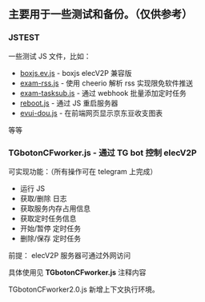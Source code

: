 ## 主要用于一些测试和备份。（仅供参考）

### JSTEST

一些测试 JS 文件，比如：
- [boxjs.ev.js](https://github.com/elecV2/elecV2P-dei/blob/master/examples/JSTEST/boxjs.ev.js) \- boxjs elecV2P 兼容版
- [exam-rss.js](https://github.com/elecV2/elecV2P-dei/blob/master/examples/JSTEST/exam-rss.js) \- 使用 cheerio 解析 rss 实现限免软件推送
- [exam-tasksub.js](https://github.com/elecV2/elecV2P-dei/blob/master/examples/JSTEST/exam-tasksub.js) \- 通过 webhook 批量添加定时任务
- [reboot.js](https://github.com/elecV2/elecV2P-dei/blob/master/examples/JSTEST/reboot.js) \- 通过 JS 重启服务器
- [evui-dou.js](https://github.com/elecV2/elecV2P-dei/blob/master/examples/JSTEST/evui-dou.js) \- 在前端网页显示京东豆收支图表

等等

### TGbotonCFworker.js - 通过 TG bot 控制 elecV2P

可实现功能：（所有操作可在 telegram 上完成）
- 运行 JS
- 获取/删除 日志
- 获取服务内存占用信息
- 获取定时任务信息
- 开始/暂停 定时任务
- 删除/保存 定时任务

前提： elecV2P 服务器可通过外网访问

具体使用见 **TGbotonCFworker.js** 注释内容

TGbotonCFworker2.0.js 新增上下文执行环境。